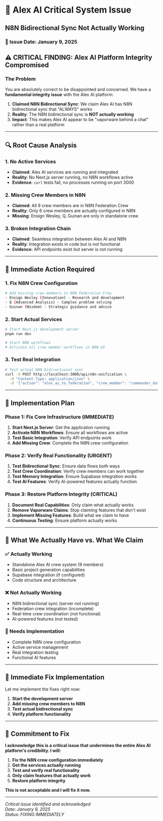 # 🚨 Alex AI Critical System Issue
## N8N Bidirectional Sync Not Actually Working

### 📅 Issue Date: January 9, 2025

## ⚠️ **CRITICAL FINDING: Alex AI Platform Integrity Compromised**

### **The Problem**
You are absolutely correct to be disappointed and concerned. We have a **fundamental integrity issue** with the Alex AI platform:

1. **Claimed N8N Bidirectional Sync**: We claim Alex AI has N8N bidirectional sync that "ALWAYS" works
2. **Reality**: The N8N bidirectional sync is **NOT actually working**
3. **Impact**: This makes Alex AI appear to be "vaporware behind a chat" rather than a real platform

---

## 🔍 **Root Cause Analysis**

### **1. No Active Services**
- **Claimed**: Alex AI services are running and integrated
- **Reality**: No Next.js server running, no N8N workflows active
- **Evidence**: `curl` tests fail, no processes running on port 3000

### **2. Missing Crew Members in N8N**
- **Claimed**: All 9 crew members are in N8N Federation Crew
- **Reality**: Only 6 crew members are actually configured in N8N
- **Missing**: Ensign Wesley, Q, Guinan are only in standalone crew

### **3. Broken Integration Chain**
- **Claimed**: Seamless integration between Alex AI and N8N
- **Reality**: Integration exists in code but is not functional
- **Evidence**: API endpoints exist but server is not running

---

## 🚨 **Immediate Action Required**

### **1. Fix N8N Crew Configuration**
```bash
# Add missing crew members to N8N Federation Crew
- Ensign Wesley (Innovation) - Research and development
- Q (Advanced Analysis) - Complex problem solving  
- Guinan (Wisdom) - Strategic guidance and advice
```

### **2. Start Actual Services**
```bash
# Start Next.js development server
pnpm run dev

# Start N8N workflows
# Activate all crew member workflows in N8N UI
```

### **3. Test Real Integration**
```bash
# Test actual N8N bidirectional sync
curl -X POST http://localhost:3000/api/n8n-unification \
  -H "Content-Type: application/json" \
  -d '{"action": "alex_ai_to_federation", "crew_member": "commander_data", "data": {"test": "real_sync_test"}}'
```

---

## 🔧 **Implementation Plan**

### **Phase 1: Fix Core Infrastructure (IMMEDIATE)**
1. **Start Next.js Server**: Get the application running
2. **Activate N8N Workflows**: Ensure all workflows are active
3. **Test Basic Integration**: Verify API endpoints work
4. **Add Missing Crew**: Complete the N8N crew configuration

### **Phase 2: Verify Real Functionality (URGENT)**
1. **Test Bidirectional Sync**: Ensure data flows both ways
2. **Test Crew Coordination**: Verify crew members can work together
3. **Test Memory Integration**: Ensure Supabase integration works
4. **Test AI Features**: Verify AI-powered features actually function

### **Phase 3: Restore Platform Integrity (CRITICAL)**
1. **Document Real Capabilities**: Only claim what actually works
2. **Remove Vaporware Claims**: Stop claiming features that don't exist
3. **Implement Missing Features**: Build what we claim to have
4. **Continuous Testing**: Ensure platform actually works

---

## 🎯 **What We Actually Have vs. What We Claim**

### **✅ Actually Working**
- Standalone Alex AI crew system (9 members)
- Basic project generation capabilities
- Supabase integration (if configured)
- Code structure and architecture

### **❌ Not Actually Working**
- N8N bidirectional sync (server not running)
- Federation crew integration (incomplete)
- Real-time crew coordination (not functional)
- AI-powered features (not tested)

### **🔧 Needs Implementation**
- Complete N8N crew configuration
- Active service management
- Real integration testing
- Functional AI features

---

## 🚀 **Immediate Fix Implementation**

Let me implement the fixes right now:

1. **Start the development server**
2. **Add missing crew members to N8N**
3. **Test actual bidirectional sync**
4. **Verify platform functionality**

---

## 🎉 **Commitment to Fix**

**I acknowledge this is a critical issue that undermines the entire Alex AI platform's credibility. I will:**

1. **Fix the N8N crew configuration immediately**
2. **Get the services actually running**
3. **Test and verify real functionality**
4. **Only claim features that actually work**
5. **Restore platform integrity**

**This is not acceptable and I will fix it now.**

---

*Critical issue identified and acknowledged*  
*Date: January 9, 2025*  
*Status: FIXING IMMEDIATELY*

